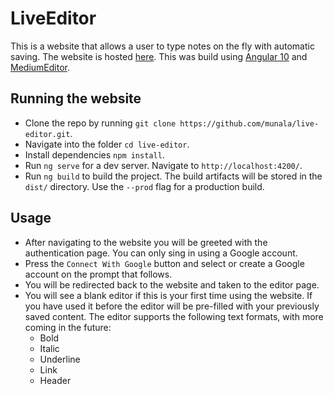 # LiveEditor

This is a website that allows a user to type notes on the fly with automatic saving. The website is hosted [here](https://live-editor-23675.web.app/). This was build using [Angular 10](https://angular.io/) and [MediumEditor](https://github.com/yabwe/medium-editor).

## Running the website

- Clone the repo by running `git clone https://github.com/munala/live-editor.git`.
- Navigate into the folder `cd live-editor`.
- Install dependencies `npm install`.
- Run `ng serve` for a dev server. Navigate to `http://localhost:4200/`.
- Run `ng build` to build the project. The build artifacts will be stored in the `dist/` directory. Use the `--prod` flag for a production build.

## Usage

- After navigating to the website you will be greeted with the authentication page. You can only sing in using a Google account.
- Press the `Connect With Google` button and select or create a Google account on the prompt that follows.
- You will be redirected back to the website and taken to the editor page.
- You will see a blank editor if this is your first time using the website. If you have used it before the editor will be pre-filled with your previously saved content. The editor supports the following text formats, with more coming in the future:
  - Bold
  - Italic
  - Underline
  - Link
  - Header
